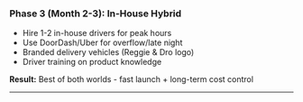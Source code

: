 ### Phase 3 (Month 2-3): In-House Hybrid
- Hire 1-2 in-house drivers for peak hours
- Use DoorDash/Uber for overflow/late night
- Branded delivery vehicles (Reggie & Dro logo)
- Driver training on product knowledge

**Result:** Best of both worlds - fast launch + long-term cost control

---
